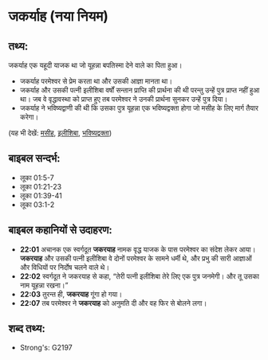 # जकर्याह (नया नियम) #

## तथ्य: ##

जकर्याह एक यहूदी याजक था जो यूहन्ना बपतिस्मा देने वाले का पिता हुआ।

* जकर्याह परमेश्वर से प्रेम करता था और उसकी आज्ञा मानता था।
* जकर्याह और उसकी पत्नी इलीशिबा वर्षों सन्तान प्राप्ति की प्रार्थना की थी परन्तु उन्हें पुत्र प्राप्त नहीं हुआ था। जब वे वृद्धावस्था को प्राप्त हुए तब परमेश्वर ने उनकी प्रार्थना सुनकर उन्हें पुत्र दिया।
* जकर्याह ने भविष्यद्वाणी की थी कि उसका पुत्र यूहन्ना एक भविष्यद्वक्ता होगा जो मसीह के लिए मार्ग तैयार करेगा।

(यह भी देखें: [मसीह](../christ.md), [इलीशिबा](../elizabeth.md), [भविष्यद्वक्ता](../prophet.md))

## बाइबल सन्दर्भ: ##

* लूका 01:5-7
* लूका 01:21-23
* लूका 01:39-41
* लूका 03:1-2

## बाइबल कहानियों से उदाहरण: ##

* __22:01__ अचानक एक स्वर्गदूत __जकरयाह__ नामक वृद्ध याजक के पास परमेश्वर का संदेश लेकर आया। __जकरयाह__ और उसकी पत्नी इलीशिबा वे दोनों परमेश्वर के सामने धर्मी थे, और प्रभु की सारी आज्ञाओं और विधियों पर निर्दोष चलने वाले थे।
* __22:02__ स्वर्गदूत ने जकरयाह से कहा, “तेरी पत्नी इलीशिबा तेरे लिए एक पुत्र जनमेगी। और तू उसका नाम यूहन्ना रखना।”
* __22:03__ तुरन्त ही, __जकरयाह__ गूंगा हो गया।
* __22:07__  तब परमेश्वर ने __जकरयाह__ को अनुमति दी और वह फिर से बोलने लगा।

## शब्द तथ्य: ##

* Strong's: G2197
